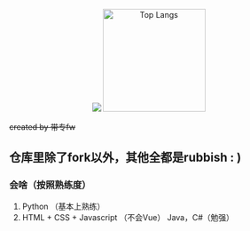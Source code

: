 <p align='center'>
    <img src='https://github-readme-stats.vercel.app/api?username=Error063&title_color=ffaabb&bg_color=373e47&text_color=a9fef7&icon_color=ffaabb&hide_border=true&show_icons=true&locale=cn'>
    <img src="https://github-readme-stats-one-bice.vercel.app/api/top-langs/?username=Error063&layout=compact&langs_count=8&theme=calm&role=OWNER,ORGANIZATION_MEMBER" alt="Top Langs" height="185px" />
</p>


~~created by 带专fw~~

## 仓库里除了fork以外，其他全都是rubbish : )

### 会啥（按照熟练度）

1. Python （基本上熟练）
2. HTML + CSS + Javascript （不会Vue） Java，C#（勉强）
